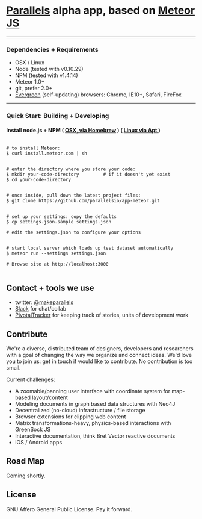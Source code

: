 # [Parallels](http://parallels.io) alpha app, based on [Meteor JS](http://www.meteor.com )
---  

### Dependencies + Requirements

* OSX / Linux
* Node (tested with v0.10.29)
* NPM (tested with v1.4.14) 
* Meteor 1.0+
* git, prefer 2.0+
* [Evergreen](http://eisenbergeffect.bluespire.com/evergreen-browsers) (self-updating) browsers: Chrome, IE10+, Safari, FireFox


---  
### Quick Start: Building + Developing


#### Install node.js + NPM ( [OSX, via Homebrew](http://thechangelog.com/install-node-js-with-homebrew-on-os-x ) ) ( [Linux via Apt ](https://www.digitalocean.com/community/tutorials/how-to-use-npm-to-manage-node-js-packages-on-a-linux-server) )




```

# to install Meteor:
$ curl install.meteor.com | sh

```

  
  


```

# enter the directory where you store your code:
$ mkdir your-code-directory         # if it doesn't yet exist
$ cd your-code-directory

```


```

# once inside, pull down the latest project files:
$ git clone https://github.com/parallelsio/app-meteor.git

```


```

# set up your settings: copy the defaults 
$ cp settings.json.sample settings.json

# edit the settings.json to configure your options

```


```

# start local server which loads up test dataset automatically
$ meteor run --settings settings.json

# Browse site at http://localhost:3000


```





## Contact + tools we use

* twitter: [@makeparallels](http://www.twitter.com/makeparallels)
* [Slack](http://parallelsio.slack.com) for chat/collab
* [PivotalTracker](http://www.pivotaltracker.com) for keeping track of stories, units of development work


## Contribute

We're a diverse, distributed team of designers, developers and researchers with a goal of changing the way we organize and connect ideas. We'd love you to join us: get in touch if would like to contribute. No contribution is too small.


Current challenges:

* A zoomable/panning user interface with coordinate system for map-based layout/content
* Modeling documents in graph based data structures with Neo4J
* Decentralized (no-cloud) infrastructure / file storage
* Browser extensions for clipping web content
* Matrix transformations-heavy, physics-based interactions with GreenSock JS
* Interactive documentation, think Bret Vector reactive documents
* iOS / Android apps


## Road Map

Coming shortly. 


## License

GNU Affero General Public License. Pay it forward.

